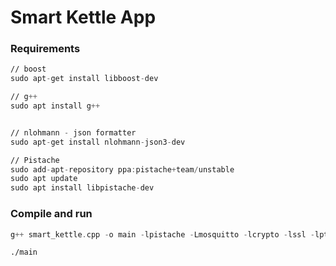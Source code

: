 # Smart Kettle App

### Requirements

```asm
// boost
sudo apt-get install libboost-dev

// g++
sudo apt install g++


// nlohmann - json formatter
sudo apt-get install nlohmann-json3-dev

// Pistache
sudo add-apt-repository ppa:pistache+team/unstable
sudo apt update
sudo apt install libpistache-dev
```

### Compile and run
```asm
g++ smart_kettle.cpp -o main -lpistache -Lmosquitto -lcrypto -lssl -lpthread  -std=c++17

./main
```


